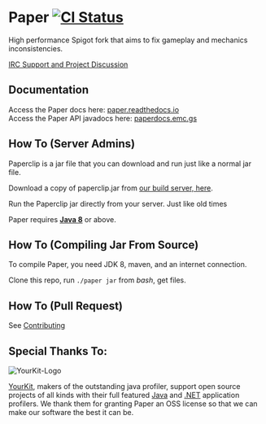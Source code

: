 Paper [![CI Status](http://ci.destroystokyo.com/buildStatus/icon?job=PaperSpigot)](http://ci.destroystokyo.com/job/PaperSpigot/)
===========

High performance Spigot fork that aims to fix gameplay and mechanics inconsistencies.

[IRC Support and Project Discussion](http://irc.spi.gt/iris/?channels=paper)


Documentation
------
Access the Paper docs here: [paper.readthedocs.io](https://paper.readthedocs.io/)  
Access the Paper API javadocs here: [paperdocs.emc.gs](https://paperdocs.emc.gs)

How To (Server Admins)
------
Paperclip is a jar file that you can download and run just like a normal jar file.

Download a copy of paperclip.jar from [our build server, here](https://ci.destroystokyo.com/job/PaperSpigot/).

Run the Paperclip jar directly from your server. Just like old times

Paper requires [**Java 8**](http://www.oracle.com/technetwork/java/javase/downloads/jdk8-downloads-2133151.html) or above.

How To (Compiling Jar From Source)
------
To compile Paper, you need JDK 8, maven, and an internet connection.

Clone this repo, run `./paper jar` from *bash*, get files.

How To (Pull Request)
------
See [Contributing](CONTRIBUTING.md)

Special Thanks To:
-------------

![YourKit-Logo](https://www.yourkit.com/images/yklogo.png)

[YourKit](http://www.yourkit.com/), makers of the outstanding java profiler, support open source projects of all kinds with their full featured [Java](https://www.yourkit.com/java/profiler/index.jsp) and [.NET](https://www.yourkit.com/.net/profiler/index.jsp) application profilers. We thank them for granting Paper an OSS license so that we can make our software the best it can be.
